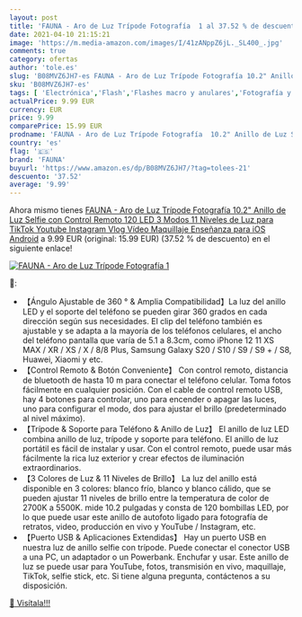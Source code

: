 ```yaml
---
layout: post
title: 'FAUNA - Aro de Luz Trípode Fotografía  1 al 37.52 % de descuento'
date: 2021-04-10 21:15:21
image: 'https://m.media-amazon.com/images/I/41zANppZ6jL._SL400_.jpg'
comments: true
category: ofertas
author: 'tole.es'
slug: 'B08MVZ6JH7-es FAUNA - Aro de Luz Trípode Fotografía 10.2" Anillo de Luz...'
sku: 'B08MVZ6JH7-es'
tags: [ 'Electrónica','Flash','Flashes macro y anulares','Fotografía y videocámaras','android','fauna', ]
actualPrice: 9.99 EUR
currency: EUR
price: 9.99
comparePrice: 15.99 EUR
prodname: 'FAUNA - Aro de Luz Trípode Fotografía  10.2" Anillo de Luz Selfie con Control Remoto 120 LED 3 Modos 11 Niveles de Luz para TikTok Youtube Instagram Vlog Vídeo Maquillaje Enseñanza para iOS Android'
country: 'es'
flag: '🇪🇸'
brand: 'FAUNA'
buyurl: 'https://www.amazon.es/dp/B08MVZ6JH7/?tag=tolees-21'
descuento: '37.52'
average: '9.99'
---
```


Ahora mismo tienes [FAUNA - Aro de Luz Trípode Fotografía  10.2" Anillo de Luz Selfie con Control Remoto 120 LED 3 Modos 11 Niveles de Luz para TikTok Youtube Instagram Vlog Vídeo Maquillaje Enseñanza para iOS Android](https://www.amazon.es/dp/B08MVZ6JH7/?tag=tolees-21) a 9.99 EUR (original: 15.99 EUR) (37.52 %  de descuento) en el siguiente enlace!

[![FAUNA - Aro de Luz Trípode Fotografía  1](https://m.media-amazon.com/images/I/41zANppZ6jL._SL400_.jpg)](https://www.amazon.es/dp/B08MVZ6JH7/?tag=tolees-21)

🔎:

- 【Ángulo Ajustable de 360 ​​° & Amplia Compatibilidad】La luz del anillo LED y el soporte del teléfono se pueden girar 360 grados en cada dirección según sus necesidades. El clip del teléfono también es ajustable y se adapta a la mayoría de los teléfonos celulares, el ancho del teléfono pantalla que varía de 5.1 a 8.3cm, como iPhone 12 11 XS MAX / XR / XS / X / 8/8 Plus, Samsung Galaxy S20 / S10 / S9 / S9 + / S8, Huawei, Xiaomi y etc.
- 【Control Remoto & Botón Conveniente】 Con control remoto, distancia de bluetooth de hasta 10 m para conectar el teléfono celular. Toma fotos fácilmente en cualquier posición. Con el cable de control remoto USB, hay 4 botones para controlar, uno para encender o apagar las luces, uno para configurar el modo, dos para ajustar el brillo (predeterminado al nivel máximo).
- 【Trípode & Soporte para Teléfono & Anillo de Luz】 El anillo de luz LED combina anillo de luz, trípode y soporte para teléfono. El anillo de luz portátil es fácil de instalar y usar. Con el control remoto, puede usar más fácilmente la rica luz exterior y crear efectos de iluminación extraordinarios.
- 【3 Colores de Luz & 11 Niveles de Brillo】 La luz del anillo está disponible en 3 colores: blanco frío, blanco y blanco cálido, que se pueden ajustar 11 niveles de brillo entre la temperatura de color de 2700K a 5500K. mide 10.2 pulgadas y consta de 120 bombillas LED, por lo que puede usar este anillo de autofoto ligado para fotografía de retratos, video, producción en vivo y YouTube / Instagram, etc.
- 【Puerto USB & Aplicaciones Extendidas】 Hay un puerto USB en nuestra luz de anillo selfie con trípode. Puede conectar el conector USB a una PC, un adaptador o un Powerbank. Enchufar y usar. Este anillo de luz se puede usar para YouTube, fotos, transmisión en vivo, maquillaje, TikTok, selfie stick, etc. Si tiene alguna pregunta, contáctenos a su disposición.

[🛒 Visítala!!!](https://www.amazon.es/dp/B08MVZ6JH7/?tag=tolees-21)

